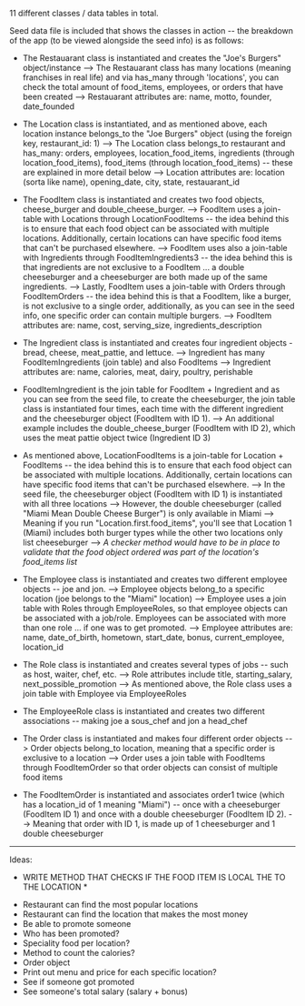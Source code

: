 11 different classes / data tables in total.

Seed data file is included that shows the classes in action -- the breakdown of the app (to be viewed alongside the seed info) is as follows:

- The Restauarant class is instantiated and creates the "Joe's Burgers" object/instance
  --> The Restauarant class has many locations (meaning franchises in real life) and via has_many through 'locations', you can check the total amount of food_items, employees, or orders that have been created 
  --> Restauarant attributes are: name, motto, founder, date_founded

- The Location class is instantiated, and as mentioned above, each location instance belongs_to the "Joe Burgers" object (using the foreign key, restaurant_id: 1)
  --> The Location class belongs_to restaurant and has_many: orders, employees,  location_food_items, ingredients (through location_food_items), food_items (through location_food_items) -- these are explained in more detail below
  --> Location attributes are: location (sorta like name), opening_date, city, state, restauarant_id

- The FoodItem class is instantiated and creates two food objects, cheese_burger and double_cheese_burger.
  --> FoodItem uses a join-table with Locations through LocationFoodItems -- the idea behind this is to ensure that each  food object can be associated with multiple locations. Additionally, certain locations can have specific food items that can't be purchased elsewhere.
  --> FoodItem uses also a join-table with Ingredients through FoodItemIngredients3 -- the idea behind this is that ingredients are not exclusive to a FoodItem ... a double cheeseburger and a cheeseburger are both made up of the same ingredients.
  --> Lastly, FoodItem uses a join-table with Orders through FoodItemOrders -- the idea behind this is that a FoodItem, like a burger, is not exclusive to a single order, additionally, as you can see in the seed info, one specific order can contain multiple burgers.
  --> FoodItem attributes are: name, cost, serving_size, ingredients_description 

- The Ingredient class is instantiated and creates four ingredient objects - bread, cheese, meat_pattie, and lettuce.
  --> Ingredient has many FoodItemIngredients (join table) and also FoodItems
  --> Ingredient attributes are: name, calories, meat, dairy, poultry, perishable 

- FoodItemIngredient is the join table for FoodItem + Ingredient and as you can see from the seed file, to create the cheeseburger, the join table class is instantiated four times, each time with the different ingredient and the cheeseburger object (FoodItem with ID 1). 
  --> An additional example includes the double_cheese_burger (FoodItem with ID 2), which uses the meat pattie object twice (Ingredient ID 3)

- As mentioned above, LocationFoodItems is a join-table for Location + FoodItems -- the idea behind this is to ensure that each food object can be associated with multiple locations. Additionally, certain locations can have specific food items that can't be purchased elsewhere.
  --> In the seed file, the cheeseburger object (FoodItem with ID 1) is instantiated with all three locations 
  --> However, the double cheeseburger (called "Miami Mean Double Cheese Burger") is only available in Miami 
    --> Meaning if you run "Location.first.food_items", you'll see that Location 1 (Miami) includes both burger types while the other two locations only list cheeseburger
    --> *A checker method would have to be in place to validate that the food object ordered was part of the location's food_items list*

- The Employee class is instantiated and creates two different employee objects -- joe and jon.
  --> Employee objects belong_to a specific location (joe belongs to the "Miami" location)
  --> Employee uses a join table with Roles through EmployeeRoles, so that employee objects can be associated with a job/role. Employees can be associated with more than one role ... if one was to get promoted.
  --> Employee attributes are: name, date_of_birth, hometown, start_date, bonus, current_employee, location_id

- The Role class is instantiated and creates several  types of jobs -- such as host, waiter, chef, etc.
  --> Role attributes include title, starting_salary, next_possible_promotion
  --> As mentioned above, the Role class uses a join table with Employee via EmployeeRoles

- The EmployeeRole class is instantiated and creates two different associations -- making joe a sous_chef and jon a head_chef

- The Order class is instantiated and makes four different order objects
  --> Order objects belong_to location, meaning that a specific order is exclusive to a location
  --> Order uses a join table with FoodItems through FoodItemOrder so that order objects can consist of multiple food items

- The FoodItemOrder is instantiated and associates order1 twice (which has a location_id of 1 meaning "Miami") -- once with a cheeseburger (FoodItem ID 1) and once with a double cheeseburger (FoodItem ID 2).
  --> Meaning that order with ID 1, is made up of 1 cheeseburger and 1 double cheeseburger

*******

Ideas:
* WRITE METHOD THAT CHECKS IF THE FOOD ITEM IS LOCAL THE TO THE LOCATION *
- Restaurant can find the most popular locations
- Restaurant can find the location that makes the most money
- Be able to promote someone
- Who has been promoted?
- Speciality food per location?
- Method to count the calories?
- Order object
- Print out menu and price for each specific location?
- See if someone got promoted
- See someone's total salary (salary + bonus)




